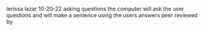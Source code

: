 lerissa lazar
10-20-22
asking questions
the computer will ask the user questions and will make a sentence using the users answers
peer reviewed by
